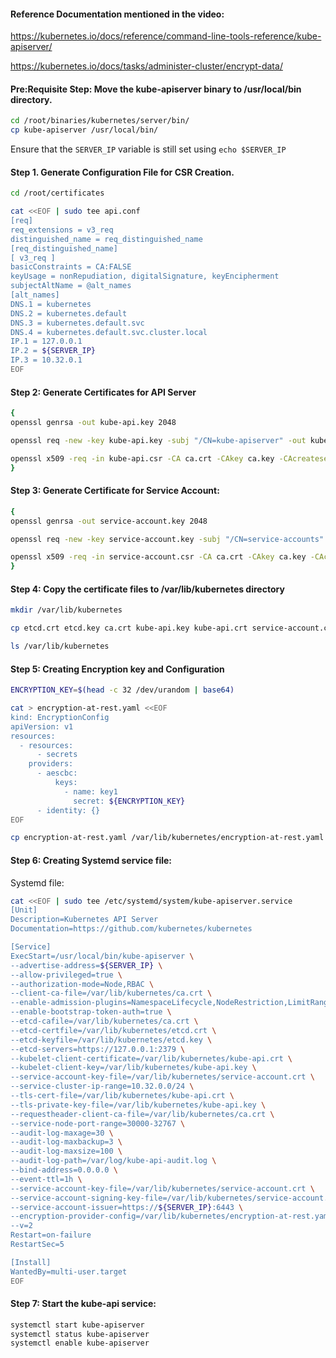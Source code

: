 #### Reference Documentation mentioned in the video:

https://kubernetes.io/docs/reference/command-line-tools-reference/kube-apiserver/

https://kubernetes.io/docs/tasks/administer-cluster/encrypt-data/

#### Pre:Requisite Step: Move the kube-apiserver binary to /usr/local/bin directory.

```sh
cd /root/binaries/kubernetes/server/bin/
cp kube-apiserver /usr/local/bin/
```

Ensure that the `SERVER_IP` variable is still set using `echo $SERVER_IP`

#### Step 1. Generate Configuration File for CSR Creation.
```sh
cd /root/certificates
```
```sh
cat <<EOF | sudo tee api.conf
[req]
req_extensions = v3_req
distinguished_name = req_distinguished_name
[req_distinguished_name]
[ v3_req ]
basicConstraints = CA:FALSE
keyUsage = nonRepudiation, digitalSignature, keyEncipherment
subjectAltName = @alt_names
[alt_names]
DNS.1 = kubernetes
DNS.2 = kubernetes.default
DNS.3 = kubernetes.default.svc
DNS.4 = kubernetes.default.svc.cluster.local
IP.1 = 127.0.0.1
IP.2 = ${SERVER_IP}
IP.3 = 10.32.0.1
EOF
```
#### Step 2: Generate Certificates for API Server
```sh
{
openssl genrsa -out kube-api.key 2048

openssl req -new -key kube-api.key -subj "/CN=kube-apiserver" -out kube-api.csr -config api.conf

openssl x509 -req -in kube-api.csr -CA ca.crt -CAkey ca.key -CAcreateserial -out kube-api.crt -extensions v3_req -extfile api.conf -days 1000
}
```
#### Step 3: Generate Certificate for Service Account:
```sh
{
openssl genrsa -out service-account.key 2048

openssl req -new -key service-account.key -subj "/CN=service-accounts" -out service-account.csr

openssl x509 -req -in service-account.csr -CA ca.crt -CAkey ca.key -CAcreateserial -out service-account.crt -days 100
}
```

#### Step 4: Copy the certificate files to /var/lib/kubernetes directory
```sh
mkdir /var/lib/kubernetes

cp etcd.crt etcd.key ca.crt kube-api.key kube-api.crt service-account.crt service-account.key /var/lib/kubernetes

ls /var/lib/kubernetes
```

#### Step 5: Creating Encryption key and Configuration
```sh
ENCRYPTION_KEY=$(head -c 32 /dev/urandom | base64)
```
```sh
cat > encryption-at-rest.yaml <<EOF
kind: EncryptionConfig
apiVersion: v1
resources:
  - resources:
      - secrets
    providers:
      - aescbc:
          keys:
            - name: key1
              secret: ${ENCRYPTION_KEY}
      - identity: {}
EOF
```
```sh
cp encryption-at-rest.yaml /var/lib/kubernetes/encryption-at-rest.yaml
```
#### Step 6: Creating Systemd service file:

Systemd file:

```sh
cat <<EOF | sudo tee /etc/systemd/system/kube-apiserver.service
[Unit]
Description=Kubernetes API Server
Documentation=https://github.com/kubernetes/kubernetes

[Service]
ExecStart=/usr/local/bin/kube-apiserver \
--advertise-address=${SERVER_IP} \
--allow-privileged=true \
--authorization-mode=Node,RBAC \
--client-ca-file=/var/lib/kubernetes/ca.crt \
--enable-admission-plugins=NamespaceLifecycle,NodeRestriction,LimitRanger,ServiceAccount,DefaultStorageClass,ResourceQuota \
--enable-bootstrap-token-auth=true \
--etcd-cafile=/var/lib/kubernetes/ca.crt \
--etcd-certfile=/var/lib/kubernetes/etcd.crt \
--etcd-keyfile=/var/lib/kubernetes/etcd.key \
--etcd-servers=https://127.0.0.1:2379 \
--kubelet-client-certificate=/var/lib/kubernetes/kube-api.crt \
--kubelet-client-key=/var/lib/kubernetes/kube-api.key \
--service-account-key-file=/var/lib/kubernetes/service-account.crt \
--service-cluster-ip-range=10.32.0.0/24 \
--tls-cert-file=/var/lib/kubernetes/kube-api.crt \
--tls-private-key-file=/var/lib/kubernetes/kube-api.key \
--requestheader-client-ca-file=/var/lib/kubernetes/ca.crt \
--service-node-port-range=30000-32767 \
--audit-log-maxage=30 \
--audit-log-maxbackup=3 \
--audit-log-maxsize=100 \
--audit-log-path=/var/log/kube-api-audit.log \
--bind-address=0.0.0.0 \
--event-ttl=1h \
--service-account-key-file=/var/lib/kubernetes/service-account.crt \
--service-account-signing-key-file=/var/lib/kubernetes/service-account.key \
--service-account-issuer=https://${SERVER_IP}:6443 \
--encryption-provider-config=/var/lib/kubernetes/encryption-at-rest.yaml \
--v=2
Restart=on-failure
RestartSec=5

[Install]
WantedBy=multi-user.target
EOF
```
#### Step 7: Start the kube-api service:
```sh
systemctl start kube-apiserver
systemctl status kube-apiserver
systemctl enable kube-apiserver
```
